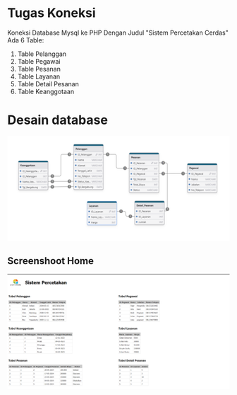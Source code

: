 # Tugas Koneksi

Koneksi Database Mysql ke PHP Dengan Judul "Sistem Percetakan Cerdas"
Ada 6 Table:

1. Table Pelanggan
2. Table Pegawai
3. Table Pesanan
4. Table Layanan
5. Table Detail Pesanan
6. Table Keanggotaan

# Desain database

![App Screenshot](./Db.png)

## Screenshoot Home

![App Screenshot](./Ss.png)

